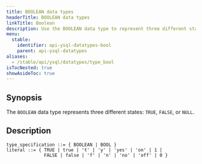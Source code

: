 ```yaml
---
title: BOOLEAN data types
headerTitle: BOOLEAN data types
linkTitle: Boolean
description: Use the BOOLEAN data type to represent three different states - TRUE, FALSE, or NULL.
menu:
  stable:
    identifier: api-ysql-datatypes-bool
    parent: api-ysql-datatypes
aliases:
  - /stable/api/ysql/datatypes/type_bool
isTocNested: true
showAsideToc: true
---
```


## Synopsis

The `BOOLEAN` data type represents three different states: `TRUE`, `FALSE`, or `NULL`.

## Description

```
type_specification ::= { BOOLEAN | BOOL }
literal ::= { TRUE | true | 't' | 'y' | 'yes' | 'on' | 1 |
              FALSE | false | 'f' | 'n' | 'no' | 'off' | 0 }
```
